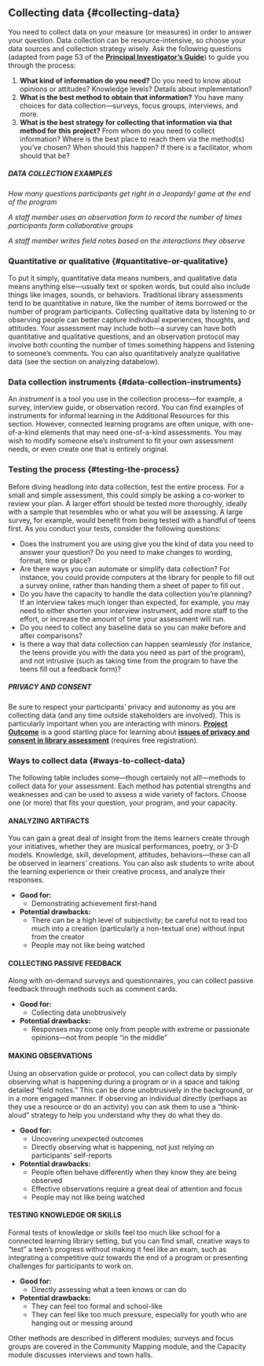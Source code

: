## Collecting data {#collecting-data}

You need to collect data on your measure (or measures) in order to answer your question. Data collection can be resource-intensive, so choose your data sources and collection strategy wisely. Ask the following questions (adapted from page 53 of the [**Principal Investigator’s Guide**](http://www.informalscience.org/evaluation/pi-guide)) to guide you through the process:

1.  **What kind of information do you need?** Do you need to know about opinions or attitudes? Knowledge levels? Details about implementation?
2.  **What is the best method to obtain that information?** You have many choices for data collection—surveys, focus groups, interviews, and more.
3.  **What is the best strategy for collecting that information via that method for this project?** From whom do you need to collect information? Where is the best place to reach them via the method(s) you’ve chosen? When should this happen? If there is a facilitator, whom should that be?

<div class="table-format sidebar"><span class="title"><h5>DATA COLLECTION EXAMPLES</h5></span>
<p><i>How many questions participants get right in a Jeopardy! game at the end of the program</i></p>
<p><i>A staff member uses an observation form to record the number of times participants form collaborative groups</i></p>
<p><i>A staff member writes field notes based on the interactions they observe</i></p></div>

### Quantitative or qualitative {#quantitative-or-qualitative}

To put it simply, quantitative data means numbers, and qualitative data means anything else—usually text or spoken words, but could also include things like images, sounds, or behaviors. Traditional library assessments tend to be quantitative in nature, like the number of items borrowed or the number of program participants. Collecting qualitative data by listening to or observing people can better capture individual experiences, thoughts, and attitudes. Your assessment may include both—a survey can have both quantitative and qualitative questions, and an observation protocol may involve both counting the number of times something happens and listening to someone’s comments. You can also quantitatively analyze qualitative data (see the section on analyzing databelow).

### Data collection instruments {#data-collection-instruments}

An _instrument_ is a tool you use in the collection process—for example, a survey, interview guide, or observation record. You can find examples of instruments for informal learning in the Additional Resources for this section. However, connected learning programs are often unique, with one-of-a-kind elements that may need one-of-a-kind assessments. You may wish to modify someone else’s instrument to fit your own assessment needs, or even create one that is entirely original.

### Testing the process {#testing-the-process}

Before diving headlong into data collection, test the entire process. For a small and simple assessment, this could simply be asking a co-worker to review your plan. A larger effort should be tested more thoroughly, ideally with a sample that resembles who or what you will be assessing. A large survey, for example, would benefit from being tested with a handful of teens first. As you conduct your tests, consider the following questions:

*   Does the instrument you are using give you the kind of data you need to answer your question? Do you need to make changes to wording, format, time or place?
*   Are there ways you can automate or simplify data collection? For instance, you could provide computers at the library for people to fill out a survey online, rather than handing them a sheet of paper to fill out .
*   Do you have the capacity to handle the data collection you’re planning? If an interview takes much longer than expected, for example, you may need to either shorten your interview instrument, add more staff to the effort, or increase the amount of time your assessment will run.
*   Do you need to collect any baseline data so you can make before and after comparisons?
*   Is there a way that data collection can happen seamlessly (for instance, the teens provide you with the data you need as part of the program), and not intrusive (such as taking time from the program to have the teens fill out a feedback form)?

<div class="table-format sidebar"><span class="title"><h5>PRIVACY AND CONSENT</h5></span>

Be sure to respect your participants’ privacy and autonomy as you are collecting data (and any time outside stakeholders are involved). This is particularly important when you are interacting with minors. <a href="https://projectoutcome.org/"><b>Project Outcome</b></a> is a good starting place for learning about <a href="https://projectoutcome.org/surveys-resources/informed-consent-guidelines"><b>issues of privacy and consent in library assessment</b></a> (requires free registration).

### Ways to collect data {#ways-to-collect-data}

The following table includes some—though certainly not all!—methods to collect data for your assessment. Each method has potential strengths and weaknesses and can be used to assess a wide variety of factors. Choose one (or more) that fits your question, your program, and your capacity.

#### ANALYZING ARTIFACTS
You can gain a great deal of insight from the items learners create through your initiatives, whether they are musical performances, poetry, or 3-D models. Knowledge, skill, development, attitudes, behaviors—these can all be observed in learners’ creations. You can also ask students to write about the learning experience or their creative process, and analyze their responses.
* **Good for:** 
    * Demonstrating achievement first-hand
* **Potential drawbacks:**
    * There can be a high level of subjectivity; be careful not to read too much into a creation (particularly a non-textual one) without input from the creator
    * People may not like being watched


#### COLLECTING PASSIVE FEEDBACK
Along with on-demand surveys and questionnaires, you can collect passive feedback through methods such as comment cards.

* **Good for:** 
    * Collecting data unobtrusively
* **Potential drawbacks:**
    * Responses may come only from people with extreme or passionate opinions—not from people “in the middle” 

#### MAKING OBSERVATIONS
Using an observation guide or protocol, you can collect data by simply observing what is happening during a program or in a space and taking detailed “field notes.” This can be done unobtrusively in the background, or in a more engaged manner. If observing an individual directly (perhaps as they use a resource or do an activity) you can ask them to use a “think-aloud” strategy to help you understand why they do what they do.

* **Good for:** 
    * Uncovering unexpected outcomes
    * Directly observing what is happening, not just relying on participants’ self-reports
* **Potential drawbacks:** 
    * People often behave differently when they know they are being observed
    * Effective observations require a great deal of attention and focus
    * People may not like being watched

#### TESTING KNOWLEDGE OR SKILLS
Formal tests of knowledge or skills feel too much like school for a connected learning library setting, but you can find small, creative ways to “test” a teen’s progress without making it feel like an exam, such as integrating a competitive quiz towards the end of a program or presenting challenges for participants to work on.
* **Good for:** 
    * Directly assessing what a teen knows or can do
* **Potential drawbacks:** 
    * They can feel too formal and school-like
    * They can feel like too much pressure, especially for youth who are hanging out or messing around

Other methods are described in different modules; surveys and focus groups are covered in the Community Mapping module, and the Capacity module discusses interviews and town halls.